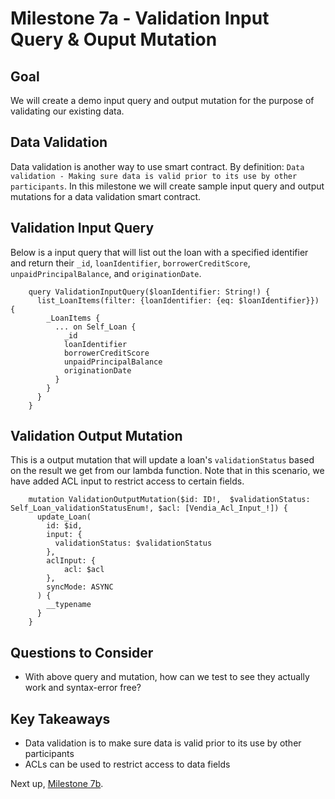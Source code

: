 # Milestone 7a - Validation Input Query & Ouput Mutation

## Goal
We will create a demo input query and output mutation for the purpose of validating our existing data.

## Data Validation
Data validation is another way to use smart contract. By definition: `Data validation - Making sure data is valid prior to its use by other participants`. In this milestone we will create sample input query and output mutations for a data validation smart contract.

## Validation Input Query
Below is a input query that will list out the loan with a specified identifier and return their `_id`, `loanIdentifier`, `borrowerCreditScore`, `unpaidPrincipalBalance`, and `originationDate`.

```
    query ValidationInputQuery($loanIdentifier: String!) {
      list_LoanItems(filter: {loanIdentifier: {eq: $loanIdentifier}}) {
        _LoanItems {
          ... on Self_Loan {
            _id
            loanIdentifier
            borrowerCreditScore
            unpaidPrincipalBalance
            originationDate
          }
        }
      }
    }

```

## Validation Output Mutation
This is a output mutation that will update a loan's `validationStatus` based on the result we get from our lambda function. Note that in this scenario, we have added ACL input to restrict access to certain fields.
```
    mutation ValidationOutputMutation($id: ID!,  $validationStatus: Self_Loan_validationStatusEnum!, $acl: [Vendia_Acl_Input_!]) {
      update_Loan(
        id: $id, 
        input: {
          validationStatus: $validationStatus
        },
        aclInput: {
            acl: $acl
        },
        syncMode: ASYNC
      ) {
        __typename
      }
    }
```

## Questions to Consider

* With above query and mutation, how can we test to see they actually work and syntax-error free?

## Key Takeaways

* Data validation is to make sure data is valid prior to its use by other participants
* ACLs can be used to restrict access to data fields

Next up, [Milestone 7b](README-Milestone7b.md).